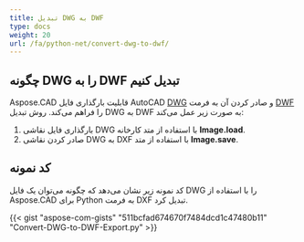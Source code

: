 ```yaml
---
title: تبدیل DWG به DWF
type: docs
weight: 20
url: /fa/python-net/convert-dwg-to-dwf/
---
```


## **چگونه DWG را به DWF تبدیل کنیم**

Aspose.CAD قابلیت بارگذاری فایل AutoCAD [DWG](https://docs.fileformat.com/cad/dwg/) و صادر کردن آن به فرمت [DWF](https://docs.fileformat.com/cad/dwf/) را فراهم می‌کند. روش تبدیل DWG به DWF به صورت زیر عمل می‌کند:

1. بارگذاری فایل نقاشی DWG با استفاده از متد کارخانه **Image.load**.
1. صادر کردن نقاشی DWG به DXF با استفاده از متد **Image.save**.

## کد نمونه

کد نمونه زیر نشان می‌دهد که چگونه می‌توان یک فایل DWG را با استفاده از Aspose.CAD برای Python به فرمت DXF تبدیل کرد.

{{< gist "aspose-com-gists" "511bcfad674670f7484dcd1c47480b11" "Convert-DWG-to-DWF-Export.py" >}}
